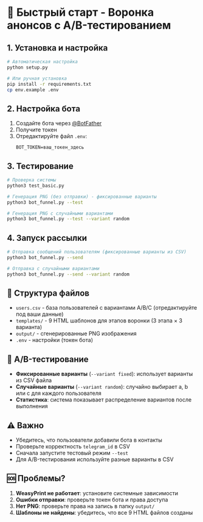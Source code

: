 # 🚀 Быстрый старт - Воронка анонсов с A/B-тестированием

## 1. Установка и настройка

```bash
# Автоматическая настройка
python setup.py

# Или ручная установка
pip install -r requirements.txt
cp env.example .env
```

## 2. Настройка бота

1. Создайте бота через [@BotFather](https://t.me/BotFather)
2. Получите токен
3. Отредактируйте файл `.env`:
   ```
   BOT_TOKEN=ваш_токен_здесь
   ```

## 3. Тестирование

```bash
# Проверка системы
python3 test_basic.py

# Генерация PNG (без отправки) - фиксированные варианты
python3 bot_funnel.py --test

# Генерация PNG с случайными вариантами
python3 bot_funnel.py --test --variant random
```

## 4. Запуск рассылки

```bash
# Отправка сообщений пользователям (фиксированные варианты из CSV)
python3 bot_funnel.py --send

# Отправка с случайными вариантами
python3 bot_funnel.py --send --variant random
```

## 📁 Структура файлов

- `users.csv` - база пользователей с вариантами A/B/C (отредактируйте под ваши данные)
- `templates/` - 9 HTML шаблонов для этапов воронки (3 этапа × 3 варианта)
- `output/` - сгенерированные PNG изображения
- `.env` - настройки (токен бота)

## 🎯 A/B-тестирование

- **Фиксированные варианты** (`--variant fixed`): использует варианты из CSV файла
- **Случайные варианты** (`--variant random`): случайно выбирает a, b или c для каждого пользователя
- **Статистика**: система показывает распределение вариантов после выполнения

## ⚠️ Важно

- Убедитесь, что пользователи добавили бота в контакты
- Проверьте корректность `telegram_id` в CSV
- Сначала запустите тестовый режим `--test`
- Для A/B-тестирования используйте разные варианты в CSV

## 🆘 Проблемы?

1. **WeasyPrint не работает**: установите системные зависимости
2. **Ошибки отправки**: проверьте токен бота и права доступа
3. **Нет PNG**: проверьте права на запись в папку `output/`
4. **Шаблоны не найдены**: убедитесь, что все 9 HTML файлов созданы
